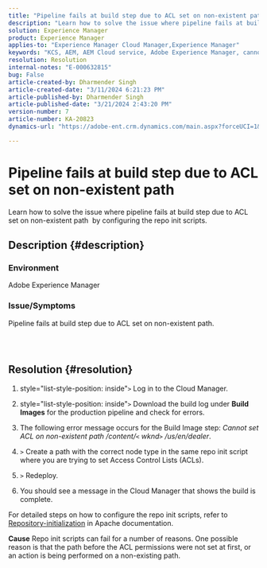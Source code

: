 ```yaml
---
title: "Pipeline fails at build step due to ACL set on non-existent path"
description: "Learn how to solve the issue where pipeline fails at build step due to ACL set on non-existent path."
solution: Experience Manager
product: Experience Manager
applies-to: "Experience Manager Cloud Manager,Experience Manager"
keywords: "KCS, AEM, AEM Cloud service, Adobe Experience Manager, cannot set acl on non existent path"
resolution: Resolution
internal-notes: "E-000632815"
bug: False
article-created-by: Dharmender Singh
article-created-date: "3/11/2024 6:21:23 PM"
article-published-by: Dharmender Singh
article-published-date: "3/21/2024 2:43:20 PM"
version-number: 7
article-number: KA-20823
dynamics-url: "https://adobe-ent.crm.dynamics.com/main.aspx?forceUCI=1&pagetype=entityrecord&etn=knowledgearticle&id=864b8c26-d4df-ee11-904c-6045bd05e816"

---
```

# Pipeline fails at build step due to ACL set on non-existent path


Learn how to solve the issue where pipeline fails at build step due to ACL set on non-existent path  by configuring the repo init scripts.

## Description {#description}


### <b>Environment</b>

Adobe Experience Manager

### Issue/Symptoms 

Pipeline fails at build step due to ACL set on non-existent path.

###  




## Resolution {#resolution}


1. style="list-style-position: inside"`>` Log in to the Cloud Manager.
2. style="list-style-position: inside"`>` Download the build log under <b>Build Images</b> for the production pipeline and check for errors.
3. The following error message occurs for the Build Image step: *Cannot set ACL on non-existent path /content/`<` wknd`>` /us/en/dealer*.


1. `>` Create a path with the correct node type in the same repo init script where you are trying to set Access Control Lists (ACLs).
2. `>` Redeploy.
3. You should see a message in the Cloud Manager that shows the build is complete.


For detailed steps on how to configure the repo init scripts, refer to [Repository-initialization](https://sling.apache.org/documentation/bundles/repository-initialization.html) in Apache documentation.

<b>Cause</b>
Repo init scripts can fail for a number of reasons. One possible reason is that the path before the ACL permissions were not set at first, or an action is being performed on a non-existing path.
